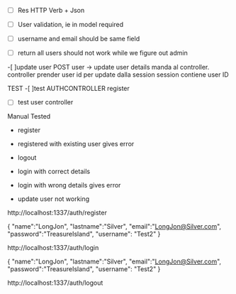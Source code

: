-[ ] Res HTTP Verb + Json
-[ ] User validation, ie in model required
-[ ] username and email should be same field

-[ ] return all users should not work while we figure out admin

-[ ]update user
POST user -> update user details
manda al controller.
controller prender user id per update dalla session
session contiene user ID

TEST
-[ ]test AUTHCONTROLLER register
-[ ] test user controller



Manual Tested
- register
- registered with existing user gives error
- logout
- login with correct details
- login with wrong details gives error  

- update user not working

http://localhost:1337/auth/register

{
   "name":"LongJon",
   "lastname":"Silver",
   "email":"LongJon@Silver.com",
   "password":"TreasureIsland",
   "username": "Test2"
 }

http://localhost:1337/auth/login

{
   "name":"LongJon",
   "lastname":"Silver",
   "email":"LongJon@Silver.com",
   "password":"TreasureIsland",
   "username": "Test2"
 }

http://localhost:1337/auth/logout
